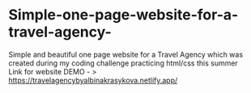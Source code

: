 # Simple-one-page-website-for-a-travel-agency-
Simple and beautiful one page website for a Travel Agency which was created during my coding challenge  practicing html/css this summer  
Link for website DEMO  - > https://travelagencybyalbinakrasykova.netlify.app/
